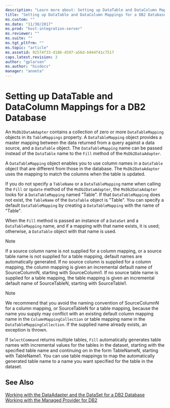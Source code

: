 ```yaml
---
description: "Learn more about: Setting up DataTable and DataColumn Mappings for a DB2 Database"
title: "Setting up DataTable and DataColumn Mappings for a DB2 Database1 | Microsoft Docs"
ms.custom: ""
ms.date: "11/30/2017"
ms.prod: "host-integration-server"
ms.reviewer: ""
ms.suite: ""
ms.tgt_pltfrm: ""
ms.topic: "article"
ms.assetid: 92574f33-d186-4597-a56d-b944f41c7517
caps.latest.revision: 3
author: "gplarsen"
ms.author: "hisdocs"
manager: "anneta"
---
```

# Setting up DataTable and DataColumn Mappings for a DB2 Database
An `MsDb2DataAdapter` contains a collection of zero or more `DataTableMapping` objects in its `TableMappings` property. A `DataTableMapping` object provides a master mapping between the data returned from a query against a data source, and a `DataTable` object. The `DataTableMapping` name can be passed instead of the `DataTable` name to the `Fill` method of the `MsDb2DataAdapter`.  
  
 A `DataTableMapping` object enables you to use column names in a `DataTable` object that are different from those in the database. The `MsDb2DataAdapter` uses the mapping to match the columns when the table is updated.  
  
 If you do not specify a `TableName` or a `DataTableMapping` name when calling the `Fill` or `Update` method of the `MsDb2DataAdapter`, the `MsDb2DataAdapter` looks for a `DataTableMapping` named "Table". If that `DataTableMapping` does not exist, the `TableName` of the `DataTable` object is "Table". You can specify a default `DataTableMapping` by creating a `DataTableMapping` with the name of "Table".  
  
 When the `Fill` method is passed an instance of a `DataSet` and a `DataTableMapping` name, and if a mapping with that name exists, it is used; otherwise, a `DataTable` object with that name is used.  
  
> [!NOTE]
>  If a source column name is not supplied for a column mapping, or a source table name is not supplied for a table mapping, default names are automatically generated. If no source column is supplied for a column mapping, the column mapping is given an incremental default name of SourceColumnN, starting with SourceColumn1. If no source table name is supplied for a table mapping, the table mapping is given an incremental default name of SourceTableN, starting with SourceTable1.  
  
> [!NOTE]
>  We recommend that you avoid the naming convention of SourceColumnN for a column mapping, or SourceTableN for a table mapping, because the name you supply may conflict with an existing default column mapping name in the `ColumnMappingCollection` or table mapping name in the `DataTableMappingCollection`. If the supplied name already exists, an exception is thrown.  
  
 If `SelectCommand` returns multiple tables, `Fill` automatically generates table names with incremental values for the tables in the dataset, starting with the specified table name and continuing on in the form TableNameN, starting with TableName1. You can use table mappings to map the automatically generated table name to a name you want specified for the table in the dataset.  
  
## See Also  
 [Working with the DataAdapter and the DataSet for a DB2 Database](../core/working-with-the-dataadapter-and-the-dataset-for-a-db2-database1.md)   
 [Working with the Managed Provider for DB2](../core/working-with-the-managed-provider-for-db21.md)
